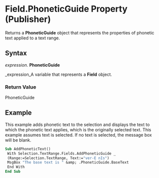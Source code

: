 
# Field.PhoneticGuide Property (Publisher)

Returns a  **PhoneticGuide** object that represents the properties of phonetic text applied to a text range.


## Syntax

 _expression_. **PhoneticGuide**

 _expression_A variable that represents a  **Field** object.


### Return Value

PhoneticGuide


## Example

This example adds phonetic text to the selection and displays the text to which the phonetic text applies, which is the originally selected text. This example assumes text is selected. If no text is selected, the message box will be blank.


```vb
Sub AddPhoneticText() 
 With Selection.TextRange.Fields.AddPhoneticGuide _ 
 (Range:=Selection.TextRange, Text:="ver-E nIs") 
 MsgBox "The base text is " &amp; .PhoneticGuide.BaseText 
 End With 
End Sub
```

